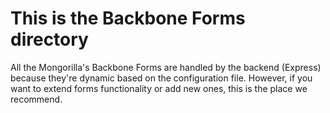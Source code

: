 # This is the Backbone Forms directory
All the Mongorilla's Backbone Forms are handled by the backend (Express) because they're dynamic based on the configuration file.
However, if you want to extend forms functionality or add new ones, this is the place we recommend.
